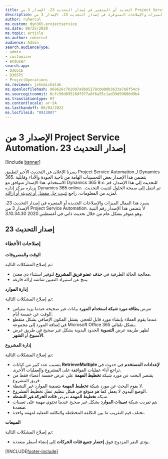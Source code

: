```yaml
---
title: الجديد أو المتغير في إصدار التحديث 23، الإصدار 3 من Project Service Automation
description: يسرد هذا المقال الميزات والإصلاحات المتوفرة في إصدار التحديث 23، الإصدار 3 من Project Service Automation.
author: ruhercul
ms.custom: dyn365-projectservice
ms.date: 08/25/2020
ms.topic: article
ms.author: ruhercul
audience: Admin
search.audienceType:
- admin
- customizer
- enduser
search.app:
- D365CE
- D365PS
- ProjectOperations
ms.reviewer: johnmichalak
ms.openlocfilehash: 968626c7b2097a9b85178cb000b3633a766f54c9
ms.sourcegitcommit: 6cfc50d89528df977a8f6a55c1ad39d99800d9b4
ms.translationtype: HT
ms.contentlocale: ar-SA
ms.lasthandoff: 06/03/2022
ms.locfileid: "8913007"
---
```

# <a name="project-service-automation-update-release-23-v3"></a>الإصدار 3 من Project Service Automation، إصدار التحديث 23

[!include [banner](../includes/psa-now-project-operations.md)]

يسرنا الإعلان عن التحديث الأخير لتطبيق Project Service Automation لـ Dynamics 365. يتضمن هذا الإصدار بعض التحسينات الهامة من ناحية الجودة والأداء وقابلية الاستخدام. هذا الإصدار متوافق مع Dynamics 365 9.x. للتحديث إلى هذا الإصدار، قم بزيارة مركز إدارة Dynamics 365 online، ثم انتقل إلى صفحة الحلول لتثبيت التحديث. لمزيد من المعلومات، راجع [تثبيت حل مفضل أو تحديثه أو إزالته](/power-platform/admin/install-remove-preferred-solution).

يسرد هذا المقال الميزات والإصلاحات الجديدة أو المتغيرة في إصدار التحديث 23، الإصدار 3 من Project Service Automation. يتضمن هذا الإصدار رقم البنية V 3.10.34.30 وهو متوفر بشكل عام من خلال تحديث ذاتي في أغسطس 2020.

## <a name="update-release-23"></a>إصدار التحديث 23

### <a name="bug-fixes"></a>إصلاحات الأخطاء

**الوقت والمصروفات**

تم إصلاح المشكلات التالية:
- معالجة الحالة الطرفية في **حذف عضو فريق المشروع** لتوفير استثناء ذي معنىً.
- ينتج عن استيراد التعيين شاشة إزالة فارغة.

**إدارة الموارد**

تم إصلاح المشكلات التالية:

- تعرض **بطاقة مورد شبكة استخدام المورد** بيانات غير صحيحة عندما يزيد مقياس الوقت عن خمسة أيام.
- عندما يقوم العملاء بإنشاء مورد قابل للحجز، يفشل المكون الإضافي بشكل متقطع في إضافة المورد إلى مجموعة Microsoft Office 365 بشكل تلقائي.
- تُظهر طريقة عرض **التسوية** الحدود اليدوية بشكل غير صحيح في طريق عرض **الأسبوع** أو **الشهر**.

**إدارة المشروع**

تم إصلاح المشكلات التالية:

- يتسبب عدد كبير من كيانات **RetrieveMultiple لإعدادات المستخدم** في حدوث في تراجع أداء عمليات الموافقة على المشروع والعمليات الأخرى.
- يقتصر البحث عن مورد شبكة **تخطيط المهمة** على عرض خمسة أعضاء فقط من فريق المشروع. 
- لا يقوم البحث عن مورد شبكة **تخطيط المهمة** بتصفية الموارد غير النشطة.
- الوضع اليدوي لا يعمل كما هو متوقع في هيكل تنظيم عمل تخطيط المشروع.
- شبكة **تخطيط المهمة** تعرض **فئات الحركة غير النشطة**.
- يتم تقريب شبكة **تعيينات الموارد** بشكل غير صحيح عندما تحتوي مهمة على تعيينات متعددة.
- تختلف قيم التقريب ما بين التكلفة المخططة والتكلفة الفعلية لمهمة واحدة.

**المبيعات**

تم إصلاح المشكلات التالية:

- يؤدي النقر المزدوج فوق **إحضار جميع فئات الحركات** إلى إنشاء أسطر متعددة.


[!INCLUDE[footer-include](../includes/footer-banner.md)]
